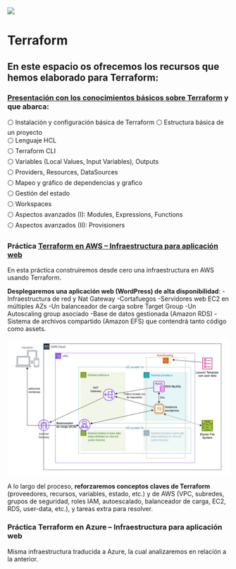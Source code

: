 <img src="https://upload.wikimedia.org/wikipedia/commons/0/04/Terraform_Logo.svg" height="100">

# Terraform

## En este espacio os ofrecemos los recursos que hemos elaborado para Terraform:

### [Presentación con los conocimientos básicos sobre Terraform](https://formacioncloud.github.io/borradores_trabajo/03_inicial_gil) y que abarca:
  ⚪ Instalación y configuración básica de Terraform
  ⚪ Estructura básica de un proyecto<br>
  ⚪ Lenguaje HCL<br>
  ⚪ Terraform CLI<br>
  ⚪ Variables (Local Values, Input Variables), Outputs<br>
  ⚪ Providers, Resources, DataSources<br>
  ⚪ Mapeo y gráfico de dependencias y grafico<br>
  ⚪ Gestión del estado<br>
  ⚪ Workspaces<br>
  ⚪ Aspectos avanzados (I): Modules, Expressions, Functions<br>
  ⚪ Aspectos avanzados (II): Provisioners<br>

### Práctica **[Terraform en AWS – Infraestructura para aplicación web](./practica-terraform-aws/Readme.md)**
  En esta práctica construiremos desde cero una infraestructura en AWS usando Terraform. 
  
  **Desplegaremos una aplicación web (WordPress) de alta disponibilidad**: 
    -Infraestructura de red y Nat Gateway 
    -Cortafuegos
    -Servidores web EC2 en múltiples AZs
    -Un balanceador de carga sobre Target Group
    -Un Autoscaling group asociado 
    -Base de datos gestionada (Amazon RDS) 
    -Sistema de archivos compartido (Amazon EFS) que contendrá tanto código como assets. 

![Arquitectura final](./practica-terraform-aws/imagenes/infraestructura_final.jpg)
  
  A lo largo del proceso, **reforzaremos conceptos claves de Terraform** (proveedores, recursos, variables, estado, etc.) y de AWS (VPC, subredes, grupos de seguridad, roles IAM, autoescalado, balanceador de carga, EC2, RDS, user-data, etc.), y tareas extra para resolver.

### Práctica **Terraform en Azure – Infraestructura para aplicación web**
  Misma infraestructura traducida a Azure, la cual analizaremos en relación a la anterior.
  
